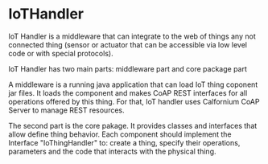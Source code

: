 # IoTHandler

IoT Handler is a middleware that can integrate to the web of things any not connected thing (sensor or actuator that can be accessible via low level code or with special protocols).

IoT Handler has two main parts: middleware part and core package part

A middleware is a running java application that can load IoT thing coponent jar files. It loads the component and makes CoAP REST interfaces for all operations offered by this thing. For that, IoT handler uses Calfornium CoAP Server to manage REST resources.

 The second part is the core pakage. It provides classes and interfaces that allow define thing behavior. Each component should implement the Interface "IoThingHandler" to: create a thing, specify their operations, parameters and the code that interacts with the physical thing.
